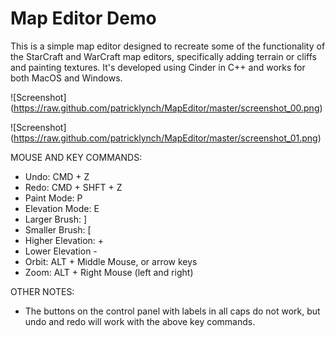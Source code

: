 Map Editor Demo
====

This is a simple map editor designed to recreate some of the functionality of the StarCraft and WarCraft map editors, specifically adding terrain or cliffs and painting textures.  It's developed using Cinder in C++ and works for both MacOS and Windows.
 
![Screenshot] (https://raw.github.com/patricklynch/MapEditor/master/screenshot_00.png)

![Screenshot] (https://raw.github.com/patricklynch/MapEditor/master/screenshot_01.png)

MOUSE AND KEY COMMANDS:
- Undo: CMD + Z
- Redo: CMD + SHFT + Z
- Paint Mode: P
- Elevation Mode: E
- Larger Brush: ]
- Smaller Brush: [
- Higher Elevation: +
- Lower Elevation -
- Orbit: ALT + Middle Mouse, or arrow keys
- Zoom: ALT + Right Mouse (left and right)

OTHER NOTES:
- The buttons on the control panel with labels in all caps do not work, but undo and redo will work with the above key commands.
